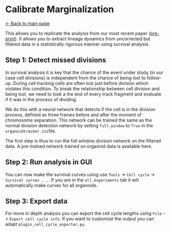 # Calibrate Marginalization
[← Back to main page](index.md)

This allows you to replicate the analysis from our most recent paper ([pre-print](https://doi.org/10.1101/2024.10.11.617799)). It allows you to extract lineage dynamics from uncorrected but filtered data in a statistically rigorous manner using survival analysis.


Step 1: Detect missed divisions
-----------------------------------
In survival analysis it is key that the chance of the event under study (in our case cell divisions) is independent from the chance of being lost to follow-up. During cell tracking cells are often lost just before division which violates this condition. To break the relationship between cell division and being lost, we need to look a the end of every track fragment and evaluate if it was in the process of dividing. 

We do this with a neural network that detects if the cell is in the division process, defined as three frames before and after the moment of chromosome separation. This network can be trained the same as the normal division detection network by setting `full_window` to `True` in the `organoidtracker.ini`file. 

The first step is thus to run the full window division network on the filtered data. A pre-trained network trained on organoid data is available here.


Step 2: Run analysis in GUI
-----------------------------------
You can now make the survival curves using use `Tools` -> `Cell cycle` -> `Survival curves ...`. If you are in the `all_experiments` tab it will automatically make curves for all organoids.

Step 3: Export data
-----------------------------------
For more in depth analysis you can export the cell cycle lengths using `File` -> `Export cell cycle info`. If you want to customize the output you can adapt `plugin_cell_cycle_exporter.py`.